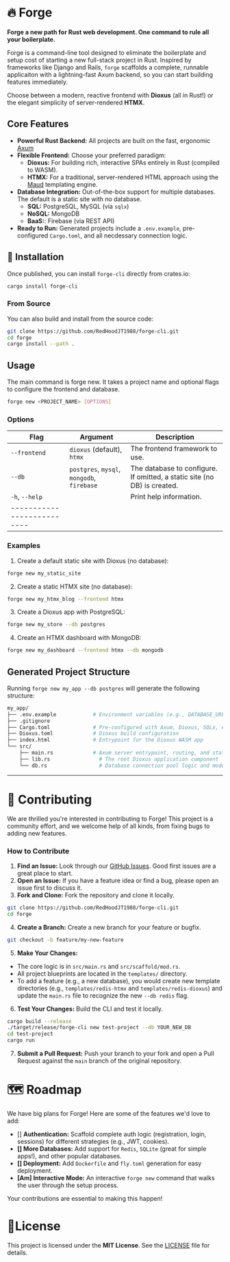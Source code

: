 # 🔥 Forge
**Forge a new path for Rust web development. One command to rule all your boilerplate.**

Forge is a command-line tool designed to eliminate the boilerplate and setup cost of starting a new full-stack project in Rust. Inspired by frameworks like Django and Rails, `forge` scaffolds a complete, runnable applicaiton with a lightning-fast Axum backend, so you can start building features immediately.

Choose between a modern, reactive frontend with **Dioxus** (all in Rust!) or the elegant simplicity of server-rendered **HTMX**.

## **Core Features**
- **Powerful Rust Backend:** All projects are built on the fast, ergonomic [Axum](https://github.com/tokio-rs/axum) 
- **Flexible Frontend:** Choose your preferred paradigm:
	- **Dioxus:** For building rich, interactive SPAs entirely in Rust (compiled to WASM).
	- **HTMX:** For a traditional, server-rendered HTML approach using the [Maud](https://maud.lambda.xyz/) templating engine.
- **Database Integration:** Out-of-the-box support for multiple databases. The default is a static site with no database.
	- **SQL:** PostgreSQL, MySQL (via `sqlx`)
	- **NoSQL:** MongoDB
	- **BaaS:**: Firebase (via REST API)
- **Ready to Run:** Generated projects include a `.env.example`, pre-configured `Cargo.toml`, and all necdessary connection logic.

## 🚀 **Installation**
Once published, you can install `forge-cli` directly from crates.io:
```bash
cargo install forge-cli
```

### **From Source**
You can also build and install from the source code:
```bash
git clone https://github.com/RedHoodJT1988/forge-cli.git
cd forge
cargo install --path .
```

## **Usage**
The main command is forge new. It takes a project name and optional flags to configure the frontend and database.
```bash
forge new <PROJECT_NAME> [OPTIONS]
```
### **Options**
|Flag|Argument|Description|
|----|--------|-----------|
|`--frontend`| `dioxus` (default), `htmx`| The frontend framework to use.
|`--db`|`postgres`, `mysql`, `mongodb`, `firebase`| The database to configure. If omitted, a static site (no DB) is created.
|`-h`, `--help`| |Print help information.
|--------------------------|

### Examples
1. Create a default static site with Dioxus (no database):
```bash
forge new my_static_site
```
2. Create a static HTMX site (no database):
```bash
forge new my_htmx_blog --frontend htmx
```
3. Create a Dioxus app with PostgreSQL:
```bash
forge new my_store --db postgres
```
4. Create an HTMX dashboard with MongoDB:
```bash
forge new my_dashboard --frontend htmx --db mongodb
```

## **Generated Project Structure**
Running `forge new my_app --db postgres` will generate the following structure:
```bash
my_app/
├── .env.example            # Environment variables (e.g., DATABASE_URL)
├── .gitignore
├── Cargo.toml              # Pre-configured with Axum, Dioxus, SQLx, etc.
├── Dioxus.toml             # Dioxus build configuration
├── index.html              # Entrypoint for the Dioxus WASM app
└── src/
    ├── main.rs             # Axum server entrypoint, routing, and state
    ├── lib.rs                # The root Dioxus application component
    └── db.rs                 # Database connection pool logic and models
```
---
# 💖 **Contributing**
We are thrilled you're interested in contributing to Forge! This project is a community effort, and we welcome help of all kinds, from fixing bugs to adding new features. 

### **How to Contribute**
1. **Find an Issue:** Look through our [GitHub Issues](https://github.com/RedHoodJT1988/forge-cli/issues). Good first issues are a great place to start.
2. **Open an Issue:** If you have a feature idea or find a bug, please open an issue first to discuss it.
3. **Fork and Clone:** Fork the repository and clone it locally.
```bash
git clone https://github.com/RedHoodJT1988/forge-cli.git
cd forge
```
4. **Create a Branch:** Create a new branch for your feature or bugfix.
```bash
git checkout -b feature/my-new-feature
```
5. **Make Your Changes:**
- The core logic is in `src/main.rs` and `src/scaffold/mod.rs`.
- All project blueprints are located in the `templates/` directory.
- To add a feature (e.g., a new database), you would create new template directories (e.g., `templates/redis-htmx` and `templates/redis-dioxus`) and update the `main.rs` file to recognize the new `--db redis` flag.
6. **Test Your Changes:** Build the CLI and test it locally.
```bash
cargo build --release
./target/release/forge-cli new test-project --db YOUR_NEW_DB
cd test-project
cargo run
```
7. **Submit a Pull Request:** Push your branch to your fork and open a Pull Request against the `main` branch of the original repository.

# 🗺️ **Roadmap**
We have big plans for Forge! Here are some of the features we'd love to add:
- [] **Authentication:** Scaffold complete auth logic (registration, login, sessions) for different strategies (e.g., JWT, cookies).
- **[] More Databases:** Add support for `Redis`, `SQLite` (great for simple apps!), and other popular databases.
- **[] Deployment:** Add `Dockerfile` and `fly.toml` generation for easy deployment.
- **[Am] Interactive Mode:** An interactive `forge new` command that walks the user through the setup process.

Your contributions are essential to making this happen!

# 🪪**License**
This project is licensed under the **MIT License**. See the [LICENSE](https://mit-license.org/) file for details.